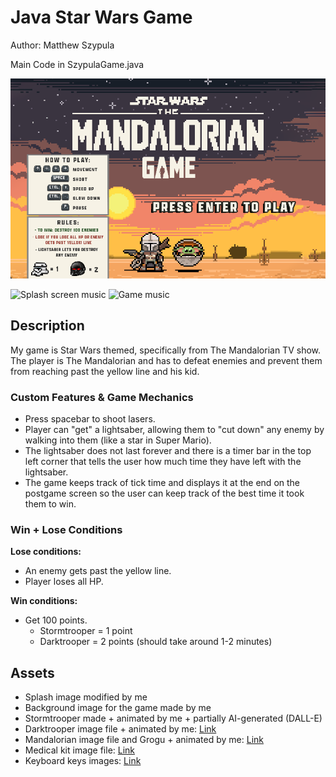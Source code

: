 # Java Star Wars Game

Author: Matthew Szypula

Main Code in SzypulaGame.java



![Image of game](https://github.com/mszy123/Matt-Star-Wars-Game/blob/main/Screenshot%202023-10-15%20204240.png)

![Splash screen music](https://www.youtube.com/watch?v=bOYdk1UY5o8)
![Game music](https://www.youtube.com/watch?v=eoUsbydHJKA)

## Description

My game is Star Wars themed, specifically from The Mandalorian TV show. The player is The Mandalorian and has to defeat enemies and prevent them from reaching past the yellow line and his kid.

### Custom Features & Game Mechanics

- Press spacebar to shoot lasers.
- Player can "get" a lightsaber, allowing them to "cut down" any enemy by walking into them (like a star in Super Mario).
- The lightsaber does not last forever and there is a timer bar in the top left corner that tells the user how much time they have left with the lightsaber.
- The game keeps track of tick time and displays it at the end on the postgame screen so the user can keep track of the best time it took them to win.

### Win + Lose Conditions

**Lose conditions:**

- An enemy gets past the yellow line.
- Player loses all HP.

**Win conditions:**

- Get 100 points.
  - Stormtrooper = 1 point
  - Darktrooper = 2 points (should take around 1-2 minutes)

## Assets

- Splash image modified by me
- Background image for the game made by me
- Stormtrooper made + animated by me + partially AI-generated (DALL-E)
- Darktrooper image file + animated by me: [Link](https://www.google.com/url?sa=i&url=https%3A%2F%2Ftwitter.com%2Fchristophsis2%2Fstatus%2F1343396375870939137&psig=AOvVaw3QwiCsmDo6AZLSdc_xJjWI&ust=1682738083829000&source=images&cd=vfe&ved=0CBAQjRxqFwoTCLj23v_Ny_4CFQAAAAAdAAAAABAE)
- Mandalorian image file and Grogu + animated by me: [Link](https://pbs.twimg.com/media/EJwMmyKWsAELh8I.png)
- Medical kit image file: [Link](https://static.wikia.nocookie.net/starwars/images/8/87/DarkForcesMedkit.png/revision/latest?cb=20161230210619)
- Keyboard keys images: [Link](https://dreammix.itch.io/keyboard-keys-for-ui)
